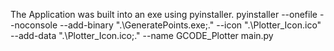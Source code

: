 The Application was built into an exe using pyinstaller.
pyinstaller --onefile --noconsole --add-binary ".\\GeneratePoints.exe;." --icon ".\\Plotter_Icon.ico" --add-data ".\\Plotter_Icon.ico;." --name GCODE_Plotter  main.py
